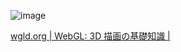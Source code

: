 
![image](https://gyazo.com/796458749557d0b1d3ee5f7c6072e1af/thumb/1000)

[wgld.org | WebGL: 3D 描画の基礎知識 |](https://wgld.org/d/webgl/w003.html)
